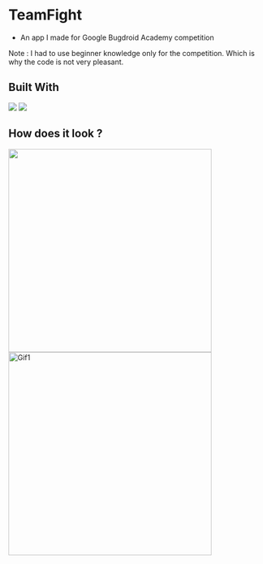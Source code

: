 # TeamFight

- An app I made for Google Bugdroid Academy competition

Note : I had to use beginner knowledge only for the competition. Which is why the code is not very pleasant.

## Built With 

<code><img src="https://www.vectorlogo.zone/logos/kotlinlang/kotlinlang-ar21.svg"></code>
<code><img src="https://www.vectorlogo.zone/logos/android/android-ar21.svg"></code>

## How does it look ?

<p>
<code><img height= "400" src="https://i.imgur.com/qIUStVJ.png"></code><img height= "400" src="" alt="Gif1" />
</p>

